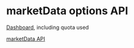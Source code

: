 # marketData options API

[Dashboard](https://www.marketdata.app/dashboard/), including quota used

[marketData API](https://docs.marketdata.app/api)
